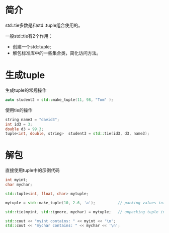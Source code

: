 # 简介
std::tie多数是和std::tuple组合使用的。

一般std::tie有2个作用：

- 创建一个std::tuple;
- 解包标准库中的一些集合类，简化访问方法。

# 生成tuple

生成tuple的常规操作
``` cpp
auto student2 = std::make_tuple(11, 98, "Tom" );
```
使用tie的操作
``` cpp
string name3 = "david3";
int id3 = 3;
double d3 = 99.3;
tuple<int, double, string>  student3 = std::tie(id3, d3, name3);
```


# 解包
直接使用tuple中的示例代码
``` cpp
int myint;
char mychar;

std::tuple<int, float, char> mytuple;

mytuple = std::make_tuple(10, 2.6, 'a');          // packing values into tuple

std::tie(myint, std::ignore, mychar) = mytuple;   // unpacking tuple into variables

std::cout << "myint contains: " << myint << '\n';
std::cout << "mychar contains: " << mychar << '\n';
```